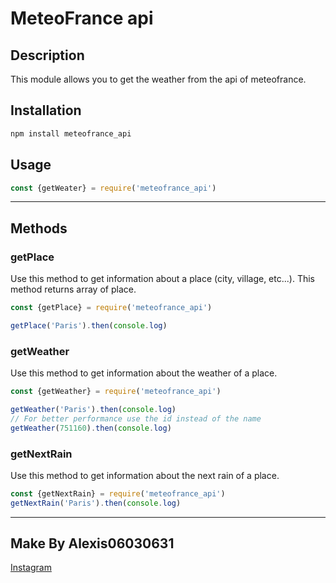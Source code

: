# MeteoFrance api

## Description

This module allows you to get the weather from the api of meteofrance.

## Installation

```bash
npm install meteofrance_api
```


## Usage

```javascript
const {getWeater} = require('meteofrance_api')
```

--- 

## Methods

### getPlace

Use this method to get information about a place (city, village, etc...).
This method returns array of place.

```javascript
const {getPlace} = require('meteofrance_api')

getPlace('Paris').then(console.log)
```

### getWeather

Use this method to get information about the weather of a place.

```javascript
const {getWeather} = require('meteofrance_api')

getWeather('Paris').then(console.log)
// For better performance use the id instead of the name
getWeather(751160).then(console.log)
```

### getNextRain

Use this method to get information about the next rain of a place.

```javascript
const {getNextRain} = require('meteofrance_api')
getNextRain('Paris').then(console.log)
```


--- 

## Make By Alexis06030631
[Instagram](https://www.instagram.com/leko_system/)
